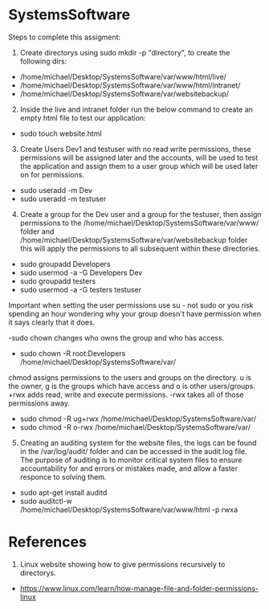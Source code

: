 # SystemsSoftware
Steps to complete this assigment:

1. Create directorys using sudo mkdir -p "directory", to create the following dirs: 
- /home/michael/Desktop/SystemsSoftware/var/www/html/live/ 
- /home/michael/Desktop/SystemsSoftware/var/www/html/intranet/ 
- /home/michael/Desktop/SystemsSoftware/var/websitebackup/

2. Inside the live and intranet folder run the below command to create an empty html file to test our application: 
- sudo touch website.html


3. Create Users Dev1 and testuser with no read write permissions, these permissions will be assigned later and the accounts, will be used to test the application and assign them to a user group which will be used later on for permissions.

- sudo useradd -m Dev
- sudo useradd -m testuser

4. Create a group for the Dev user and a group for the testuser, then assign permissions to the /home/michael/Desktop/SystemsSoftware/var/www/ folder and /home/michael/Desktop/SystemsSoftware/var/websitebackup folder this will apply the permissions to all subsequent within these directories.

- sudo groupadd Developers
- sudo usermod -a -G Developers Dev
- sudo groupadd testers
- sudo usermod -a -G testers testuser

Important when setting the user permissions use su - not sudo or you risk spending an hour wondering why your group doesn't have permission when it says clearly that it does.

-sudo chown changes who owns the group and who has access.
- sudo chown -R root:Developers /home/michael/Desktop/SystemsSoftware/var/

chmod assigns permissions to the users and groups on the directory. u is the owner, g is the groups which have access and o is other users/groups. +rwx adds read, write and execute permissions. -rwx takes all of those permissions away.
- sudo chmod -R ug+rwx /home/michael/Desktop/SystemsSoftware/var/
- sudo chmod -R o-rwx /home/michael/Desktop/SystemsSoftware/var/

5. Creating an auditing system for the website files, the logs can be found in the /var/log/audit/ folder and can be accessed in the audit.log file. The purpose of auditing is to monitor critical system files to ensure accountability for and errors or mistakes made, and allow a faster responce to solving them.

- sudo apt-get install auditd
- sudo auditctl-w /home/michael/Desktop/SystemsSoftware/var/www/html -p rwxa

# References

1. Linux website showing how to give permissions recursively to directorys. 
- https://www.linux.com/learn/how-manage-file-and-folder-permissions-linux



